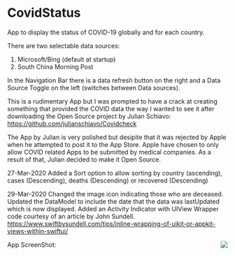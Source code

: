 # CovidStatus
 App to display the status of COVID-19 globally and for each country.
 
 There are two selectable data sources:
 1. Microsoft/Bing (default at startup)
 2. South China Morning Post 
 
 In the Navigation Bar there is a data refresh button on the right and a Data Source Toggle on the left (switches between Data sources).
 
 This is a rudimentary App but I was prompted to have a crack at creating something that provided the COVID data the 
 way I wanted to see it after downloading the Open Source project by Julian Schiavo:
 https://github.com/julianschiavo/Covidcheck
 
 The App by Julian is very polished but desipite that it was rejected by Apple when he attempted to post it to the App Store.
 Apple have chosen to only allow COVID related Apps to be submitted by medical companies.  As a result of that, Julian
 decided to make it Open Source.
 
 27-Mar-2020
 Added a Sort option to allow sorting by country (ascending), cases (Descending), deaths (Descending) or recovered (Descending)
 
 29-Mar-2020
 Changed the image icon indicating those who are deceased. 
 Updated the DataModel to include the date that the data was lastUpdated which is now displayed.
 Added an Activity Indicator with UIView Wrapper code courtesy of an article by John Sundell.
https://www.swiftbysundell.com/tips/inline-wrapping-of-uikit-or-appkit-views-within-swiftui/

App ScreenShot:
<img align="right" src="https://user-images.githubusercontent.com/42756158/77988462-01ead800-734f-11ea-92cb-2e1378648a40.png">


